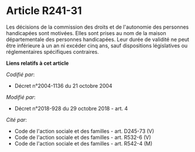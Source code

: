 # Article R241-31

Les décisions de la commission des droits et de l'autonomie des personnes handicapées  sont motivées. Elles sont prises au
nom de la maison départementale des personnes handicapées. Leur durée de validité ne peut être inférieure à un an ni excéder
cinq ans, sauf dispositions législatives ou réglementaires spécifiques contraires.

**Liens relatifs à cet article**

_Codifié par_:

  - Décret n°2004-1136 du 21 octobre 2004

_Modifié par_:

  - Décret n°2018-928 du 29 octobre 2018 - art. 4

_Cité par_:

  - Code de l'action sociale et des familles - art. D245-73 (V)
  - Code de l'action sociale et des familles - art. R532-6 (V)
  - Code de l'action sociale et des familles - art. R542-4 (M)
